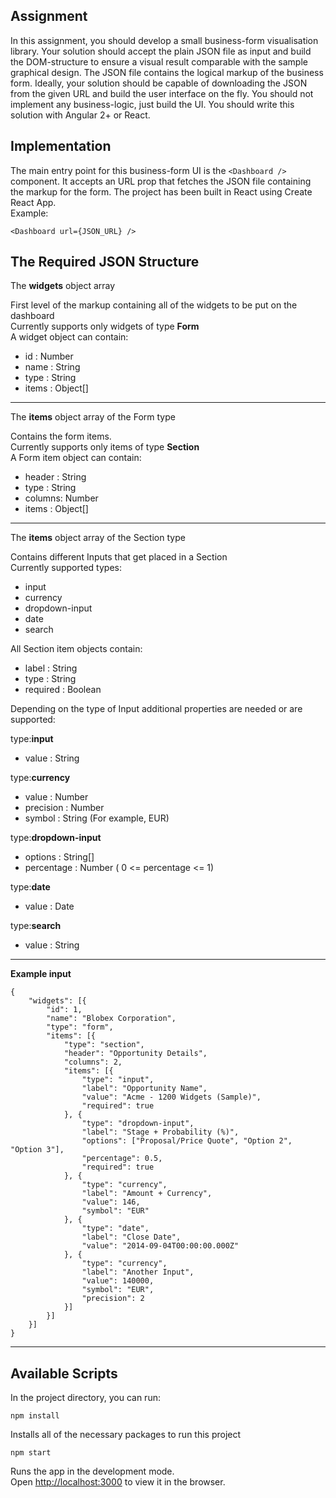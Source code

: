## Assignment

In this assignment, you should develop a small business-form visualisation library.
Your solution should accept the plain JSON file as input and build the DOM-structure
to ensure a visual result comparable with the sample graphical design.
The JSON file contains the logical markup of the business form.
Ideally, your solution should be capable of downloading the JSON from the given URL
and build the user interface on the fly.
You should not implement any business-logic, just build the UI.
You should write this solution with Angular 2+ or React.

## Implementation

The main entry point for this business-form UI is the `<Dashboard />` component.
It accepts an URL prop that fetches the JSON file containing the markup for the form. 
The project has been built in React using Create React App.</br>
Example:
```
<Dashboard url={JSON_URL} />
```

## The Required JSON Structure

The **widgets** object array

First level of the markup containing all of the widgets to be put on the dashboard<br />
Currently supports only widgets of type **Form**<br />
A widget object can contain:<br />
* id : Number
* name : String
* type : String
* items : Object[]
---
The **items** object array of the Form type

Contains the form items.<br />
Currently supports only items of type **Section**<br />
A Form item object can contain:<br />
* header : String
* type : String
* columns: Number
* items : Object[]
---
The **items** object array of the Section type

Contains different Inputs that get placed in a Section<br />
Currently supported types:<br />
* input
* currency
* dropdown-input
* date
* search

All Section item objects contain:<br />
* label : String
* type : String
* required : Boolean

Depending on the type of Input additional properties are needed or are supported:

type:**input**
* value : String

type:**currency**
* value : Number
* precision : Number
* symbol : String (For example, EUR)

type:**dropdown-input**
* options : String[]
* percentage : Number ( 0 <= percentage <= 1)

type:**date**
* value : Date

type:**search**
* value : String

---

**Example input**
```
{
    "widgets": [{
        "id": 1,
        "name": "Blobex Corporation",
        "type": "form",
        "items": [{
            "type": "section",
            "header": "Opportunity Details",
            "columns": 2,
            "items": [{
                "type": "input",
                "label": "Opportunity Name",
                "value": "Acme - 1200 Widgets (Sample)",
                "required": true
            }, {
                "type": "dropdown-input",
                "label": "Stage + Probability (%)",
                "options": ["Proposal/Price Quote", "Option 2", "Option 3"],
                "percentage": 0.5,
                "required": true
            }, {
                "type": "currency",
                "label": "Amount + Currency",
                "value": 146,
                "symbol": "EUR"
            }, {
                "type": "date",
                "label": "Close Date",
                "value": "2014-09-04T00:00:00.000Z"
            }, {
                "type": "currency",
                "label": "Another Input",
                "value": 140000,
                "symbol": "EUR",
                "precision": 2
            }]
        }]
    }]
}
```

---

## Available Scripts

In the project directory, you can run:

```
npm install
```

Installs all of the necessary packages to run this project

```
npm start
```

Runs the app in the development mode.<br />
Open [http://localhost:3000](http://localhost:3000) to view it in the browser.


